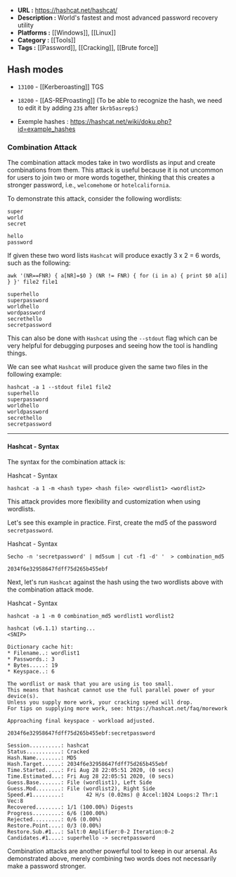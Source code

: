 - **URL :** https://hashcat.net/hashcat/
- **Description :** World's fastest and most advanced password recovery utility
- **Platforms :** [[Windows]], [[Linux]]
- **Category :** [[Tools]]
- **Tags :** [[Password]], [[Cracking]], [[Brute force]]

## Hash modes
- `13100` - [[Kerberoasting]] TGS
- `18200` - [[AS-REProasting]] (To be able to recognize the hash, we need to edit it by adding `23$` after `$krb5asrep$`:)

- Exemple hashes : https://hashcat.net/wiki/doku.php?id=example_hashes

### Combination Attack

The combination attack modes take in two wordlists as input and create combinations from them. This attack is useful because it is not uncommon for users to join two or more words together, thinking that this creates a stronger password, i.e., `welcomehome` or `hotelcalifornia`.

To demonstrate this attack, consider the following wordlists:

```shell-session
super
world
secret
```

```shell-session
hello
password
```

If given these two word lists `Hashcat` will produce exactly 3 x 2 = 6 words, such as the following:

```shell-session
awk '(NR==FNR) { a[NR]=$0 } (NR != FNR) { for (i in a) { print $0 a[i] } }' file2 file1

superhello
superpassword
worldhello
wordpassword
secrethello
secretpassword
```

This can also be done with `Hashcat` using the `--stdout` flag which can be very helpful for debugging purposes and seeing how the tool is handling things.

We can see what `Hashcat` will produce given the same two files in the following example:

```shell-session
hashcat -a 1 --stdout file1 file2
superhello
superpassword
worldhello
worldpassword
secrethello
secretpassword
```

---

#### Hashcat - Syntax

The syntax for the combination attack is:

Hashcat - Syntax

```shell-session
hashcat -a 1 -m <hash type> <hash file> <wordlist1> <wordlist2>
```

This attack provides more flexibility and customization when using wordlists.

Let's see this example in practice. First, create the md5 of the password `secretpassword`.

Hashcat - Syntax

```shell-session
Secho -n 'secretpassword' | md5sum | cut -f1 -d' '  > combination_md5

2034f6e32958647fdff75d265b455ebf
```

Next, let's run `Hashcat` against the hash using the two wordlists above with the combination attack mode.

Hashcat - Syntax

```shell-session
hashcat -a 1 -m 0 combination_md5 wordlist1 wordlist2

hashcat (v6.1.1) starting...
<SNIP>

Dictionary cache hit:
* Filename..: wordlist1
* Passwords.: 3
* Bytes.....: 19
* Keyspace..: 6

The wordlist or mask that you are using is too small.
This means that hashcat cannot use the full parallel power of your device(s).
Unless you supply more work, your cracking speed will drop.
For tips on supplying more work, see: https://hashcat.net/faq/morework

Approaching final keyspace - workload adjusted.  

2034f6e32958647fdff75d265b455ebf:secretpassword  
                                                 
Session..........: hashcat
Status...........: Cracked
Hash.Name........: MD5
Hash.Target......: 2034f6e32958647fdff75d265b455ebf
Time.Started.....: Fri Aug 28 22:05:51 2020, (0 secs)
Time.Estimated...: Fri Aug 28 22:05:51 2020, (0 secs)
Guess.Base.......: File (wordlist1), Left Side
Guess.Mod........: File (wordlist2), Right Side
Speed.#1.........:       42 H/s (0.02ms) @ Accel:1024 Loops:2 Thr:1 Vec:8
Recovered........: 1/1 (100.00%) Digests
Progress.........: 6/6 (100.00%)
Rejected.........: 0/6 (0.00%)
Restore.Point....: 0/3 (0.00%)
Restore.Sub.#1...: Salt:0 Amplifier:0-2 Iteration:0-2
Candidates.#1....: superhello -> secretpassword
```

Combination attacks are another powerful tool to keep in our arsenal. As demonstrated above, merely combining two words does not necessarily make a password stronger.
